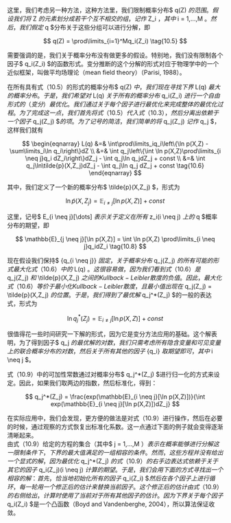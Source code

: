 这里，我们考虑另一种方法，这种方法里，我们限制概率分布$ q(Z) $的范围。假设我们将$ Z $的元素划分成若干个互不相交的组，记作$ Z_i $，其中$ i = 1,...,M $。然后，我们假定$ q $分布关于这些分组可以进行分解，即    

$$
q(Z) = \prod\limits_{i=1}^Mq_i(Z_i) \tag{10.5} 
$$

需要强调的是，我们关于概率分布没有做更多的假设。特别地，我们没有限制各个因子$ q_i(Z_i) $的函数形式。变分推断的这个分解的形式对应于物理学中的一个近似框架，叫做平均场理论（mean field theory）（Parisi, 1988）。     

在所有具有式（10.5）的形式的概率分布$ q(Z) $中，我们现在寻找下界$ L(q) $最大的概率分布。于是，我们希望对$ L(q) $关于所有的概率分布$ q_i(Z_i) $进行一个自由形式的（变分）最优化。 我们通过关于每个因子进行最优化来完成整体的最优化过程。为了完成这一点，我们首先将式（10.5）代入式（10.3），然后分离出依赖于一个因子$ q_j(Z_j)
$$的项。为了记号的简洁，我们简单的将$ q_j(Z_j) $记作$ q_j $，这样我们就有     

$$
\begin{eqnarray}
L(q) &=& \int\prod\limits_iq_i\left\{\ln p(X,Z) - \sum\limits_i\ln q_i\right\}dZ \\
&=& \int q_j\left\{\int \ln p(X,Z)\prod\limits_{i \neq j}q_i dZ_i\right\}dZ_j - \int q_j\ln q_jdZ_j + const \\
&=& \int q_j\ln\tilde{p}(X,Z_j)dZ_j - \int q_j\ln q_j dZ_j + const \tag{10.6}
\end{eqnarray}
$$

其中，我们定义了一个新的概率分布$ \tilde{p}(X,Z_j) $，形式为    

$$
\ln\tilde{p}(X,Z_j) = \mathbb{E}_{i \neq j}[\ln p(X,Z)] + const \tag{10.7}
$$

这里，记号$ E_{i \neq j}[\dots] $表示关于定义在所有$ z_i(i \neq j) $上的$ q $概率分布的期望，即    

$$
\mathbb{E}_{j \neq j}[\ln p(X,Z)] = \int \ln p(X,Z) \prod\limits_{i \neq j}q_idZ_i \tag{10.8}
$$

现在假设我们保持$ \{q_{i \neq j}\} $固定，关于概率分布$ q_j(Z_j) $的所有可能的形式最大化式（10.6）中的$ L(q) $。这很容易做，因为我们看到式（10.6）是$ q_j(Z_j) $和$ \tilde{p}(X,Z_j) $之间的Kullback-Leibler散度的负值。因此，最大化式（10.6）等价于最小化Kullback-Leibler散度，且最小值出现在$ q_j(Z_j) = \tilde{p}(X,Z_j) $的位置。于是，我们得到了最优解$ q_j^*(Z_j) $的一般的表达式，形式为    

$$
\ln q_j^*(Z_j) = \mathbb{E}_{i \neq j}[\ln p(X, Z)] + const \tag{10.9}
$$

很值得花一些时间研究一下解的形式，因为它是变分方法应用的基础。这个解表明，为了得到因子$ q_j $的最优解的对数，我们只需考虑所有隐含变量和可见变量上的联合概率分布的对数，然后关于所有其他的因子$ \{q_i\} $取期望即可，其中$ i \neq j $。    

式（10.9）中的可加性常数通过对概率分布$ q_j^*(Z_j) $进行归一化的方式来设定。因此，如果我们取两边的指数，然后标准化，得到：     

$$
q_j^*(Z_j) = \frac{exp(\mathbb{E}_{i \neq j}[\ln p(X,Z)])}{\int exp(\mathbb{E}_{i \neq j}[\ln p(X,Z)])dZ_j}
$$

在实际应用中，我们会发现，更方便的做法是对式（10.9）进行操作，然后在必要的时候，通过观察的方式恢复出标准化系数。这一点通过下面的例子就会变得逐渐清晰起来。    
由式（10.9）给定的方程的集合（其中$ j = 1,...,M $）表示在概率能够进行分解这一限制条件下，下界的最大值满足的一组相容的条件。然而，这些方程并没有给出一个显式的解，因为最优化$ q_j^*(Z_j) $的式（10.9）的右手边表达式依赖于关于其它的因子$ q_i(Z_j)(i \neq j) $计算的期望。 于是，我们会用下面的方式寻找出一个相容的解：首先，恰当地初始化所有的因子$ q_i(Z_i)
$$然后在各个因子上进行循环，每一轮用一个修正后的估计来替换当前因子。这个修正后的估计由式（10.9）的右侧给出，计算时使用了当前对于所有其他因子的估计。因为下界关于每个因子$ q_i(Z_i) $是一个凸函数（Boyd and Vandenberghe, 2004），所以算法保证收敛。
